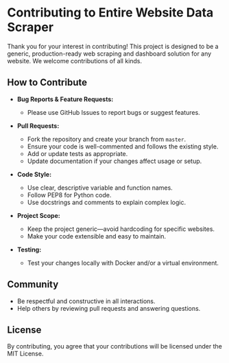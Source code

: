 # Contributing to Entire Website Data Scraper

Thank you for your interest in contributing! This project is designed to be a generic, production-ready web scraping and dashboard solution for any website. We welcome contributions of all kinds.

## How to Contribute

- **Bug Reports & Feature Requests:**
  - Please use GitHub Issues to report bugs or suggest features.

- **Pull Requests:**
  - Fork the repository and create your branch from `master`.
  - Ensure your code is well-commented and follows the existing style.
  - Add or update tests as appropriate.
  - Update documentation if your changes affect usage or setup.

- **Code Style:**
  - Use clear, descriptive variable and function names.
  - Follow PEP8 for Python code.
  - Use docstrings and comments to explain complex logic.

- **Project Scope:**
  - Keep the project generic—avoid hardcoding for specific websites.
  - Make your code extensible and easy to maintain.

- **Testing:**
  - Test your changes locally with Docker and/or a virtual environment.

## Community

- Be respectful and constructive in all interactions.
- Help others by reviewing pull requests and answering questions.

## License

By contributing, you agree that your contributions will be licensed under the MIT License. 